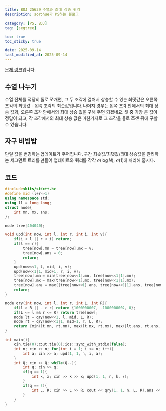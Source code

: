 ```yaml
---
title: BOJ 25639 수열과 최대 상승 쿼리
description: sorohue가 PS하는 블로그

category: [PS, BOJ]
tag: [segtree]

toc: true
toc_sticky: true

date: 2025-09-14
last_modified_at: 2025-09-14
---
```


[문제 링크](https://boj.kr/25639)입니다.

## 수열 나누기

수열 전체를 적당히 둘로 쪼개면, 그 두 조각에 걸쳐서 상승할 수 있는 최댓값은 오른쪽 조각의 최댓값 - 왼쪽 조각의 최솟값입니다. 나머지 경우는 왼쪽 조각 안에서의 최대 상승 값과, 오른쪽 조각 안에서의 최대 상승 값을 구해 주면 되겠네요. 셋 중 가장 큰 값이 정답이 되고, 각 조각에서의 최대 상승 값은 마찬가지로 그 조각을 둘로 쪼갠 뒤에 구할 수 있습니다.

## 자구 비빔밥

단일 값을 변경하는 업데이트가 주어집니다. 구간 최솟값/최댓값/최대 상승값을 관리하는 세그먼트 트리를 만들어 업데이트와 쿼리를 각각 $\mathcal{O}(\log N)$, $\mathcal{O}(1)$에 처리해 줍시다.

## 코드

```cpp
#include<bits/stdc++.h>
#define mid (l+r>>1)
using namespace std;
using ll = long long;
struct node{
	int mn, mx, ans;
};

node tree[404040];

void upd(int now, int l, int r, int i, int v){
	if(i < l || r < i) return;
	if(l == r){
		tree[now].mn = tree[now].mx = v;
		tree[now].ans = 0;
		return;
	}
	upd(now<<1, l, mid, i, v);
	upd(now<<1|1, mid+1, r, i, v);
	tree[now].mn = min(tree[now<<1].mn, tree[now<<1|1].mn);
	tree[now].mx = max(tree[now<<1].mx, tree[now<<1|1].mx);
	tree[now].ans = max({tree[now<<1].ans, tree[now<<1|1].ans, tree[now<<1|1].mx-tree[now<<1].mn});
	return;
}

node qry(int now, int l, int r, int L, int R){
	if(l > R || L > r) return {1000000007, -1000000007, 0};
	if(L <= l && r <= R) return tree[now];
	node lt = qry(now<<1, l, mid, L, R);
	node rt = qry(now<<1|1, mid+1, r, L, R);
	return {min(lt.mn, rt.mn), max(lt.mx, rt.mx), max({lt.ans, rt.ans, rt.mx-lt.mn})};
}

int main(){
	cin.tie(0);cout.tie(0);ios::sync_with_stdio(false);
	int n; cin >> n; for(int i = 1; i <= n; i++){
		int a; cin >> a; upd(1, 1, n, i, a);
	}
	int Q; cin >> Q; while(Q--){
		int q; cin >> q;
		if(q == 1){
			int k, x; cin >> k >> x; upd(1, 1, n, k, x);
		}
		if(q == 2){
			int L, R; cin >> L >> R; cout << qry(1, 1, n, L, R).ans << '\n';
		}
	}
}
```